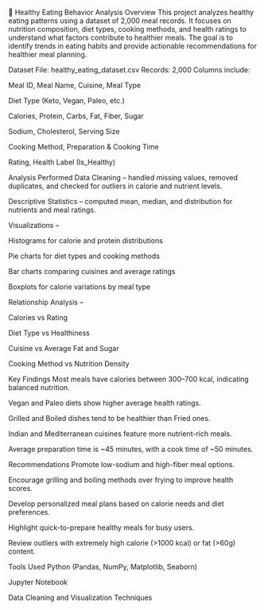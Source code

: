 🥗 Healthy Eating Behavior Analysis Overview This project analyzes healthy eating patterns using a dataset of 2,000 meal records. It focuses on nutrition composition, diet types, cooking methods, and health ratings to understand what factors contribute to healthier meals. The goal is to identify trends in eating habits and provide actionable recommendations for healthier meal planning.

Dataset File: healthy_eating_dataset.csv Records: 2,000 Columns include:

Meal ID, Meal Name, Cuisine, Meal Type

Diet Type (Keto, Vegan, Paleo, etc.)

Calories, Protein, Carbs, Fat, Fiber, Sugar

Sodium, Cholesterol, Serving Size

Cooking Method, Preparation & Cooking Time

Rating, Health Label (Is_Healthy)

Analysis Performed Data Cleaning – handled missing values, removed duplicates, and checked for outliers in calorie and nutrient levels.

Descriptive Statistics – computed mean, median, and distribution for nutrients and meal ratings.

Visualizations –

Histograms for calorie and protein distributions

Pie charts for diet types and cooking methods

Bar charts comparing cuisines and average ratings

Boxplots for calorie variations by meal type

Relationship Analysis –

Calories vs Rating

Diet Type vs Healthiness

Cuisine vs Average Fat and Sugar

Cooking Method vs Nutrition Density

Key Findings Most meals have calories between 300–700 kcal, indicating balanced nutrition.

Vegan and Paleo diets show higher average health ratings.

Grilled and Boiled dishes tend to be healthier than Fried ones.

Indian and Mediterranean cuisines feature more nutrient-rich meals.

Average preparation time is ~45 minutes, with a cook time of ~50 minutes.

Recommendations Promote low-sodium and high-fiber meal options.

Encourage grilling and boiling methods over frying to improve health scores.

Develop personalized meal plans based on calorie needs and diet preferences.

Highlight quick-to-prepare healthy meals for busy users.

Review outliers with extremely high calorie (>1000 kcal) or fat (>60g) content.

Tools Used Python (Pandas, NumPy, Matplotlib, Seaborn)

Jupyter Notebook

Data Cleaning and Visualization Techniques
